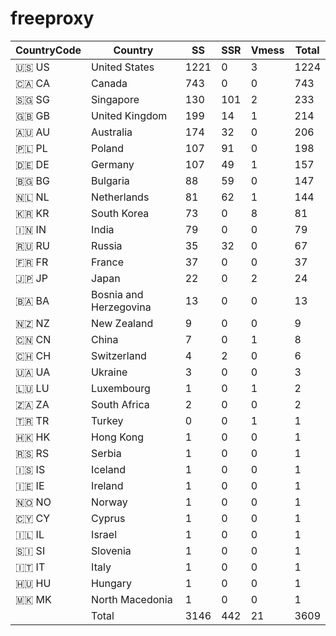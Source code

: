 # freeproxy

|CountryCode|Country|SS|SSR|Vmess|Total|
|  ----  | ----  |  ----  | ----  |  ----  | ----  |
|🇺🇸 US|United States|1221|0|3|1224|
|🇨🇦 CA|Canada|743|0|0|743|
|🇸🇬 SG|Singapore|130|101|2|233|
|🇬🇧 GB|United Kingdom|199|14|1|214|
|🇦🇺 AU|Australia|174|32|0|206|
|🇵🇱 PL|Poland|107|91|0|198|
|🇩🇪 DE|Germany|107|49|1|157|
|🇧🇬 BG|Bulgaria|88|59|0|147|
|🇳🇱 NL|Netherlands|81|62|1|144|
|🇰🇷 KR|South Korea|73|0|8|81|
|🇮🇳 IN|India|79|0|0|79|
|🇷🇺 RU|Russia|35|32|0|67|
|🇫🇷 FR|France|37|0|0|37|
|🇯🇵 JP|Japan|22|0|2|24|
|🇧🇦 BA|Bosnia and Herzegovina|13|0|0|13|
|🇳🇿 NZ|New Zealand|9|0|0|9|
|🇨🇳 CN|China|7|0|1|8|
|🇨🇭 CH|Switzerland|4|2|0|6|
|🇺🇦 UA|Ukraine|3|0|0|3|
|🇱🇺 LU|Luxembourg|1|0|1|2|
|🇿🇦 ZA|South Africa|2|0|0|2|
|🇹🇷 TR|Turkey|0|0|1|1|
|🇭🇰 HK|Hong Kong|1|0|0|1|
|🇷🇸 RS|Serbia|1|0|0|1|
|🇮🇸 IS|Iceland|1|0|0|1|
|🇮🇪 IE|Ireland|1|0|0|1|
|🇳🇴 NO|Norway|1|0|0|1|
|🇨🇾 CY|Cyprus|1|0|0|1|
|🇮🇱 IL|Israel|1|0|0|1|
|🇸🇮 SI|Slovenia|1|0|0|1|
|🇮🇹 IT|Italy|1|0|0|1|
|🇭🇺 HU|Hungary|1|0|0|1|
|🇲🇰 MK|North Macedonia|1|0|0|1|
||Total|3146|442|21|3609|
